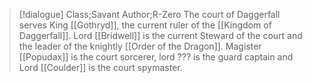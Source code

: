 >[!dialogue] Class;Savant Author;R-Zero
The court of Daggerfall serves King [[Gothryd]], the current ruler of the [[Kingdom of Daggerfall]]. Lord [[Bridwell]] is the current Steward of the court and the leader of the knightly [[Order of the Dragon]]. Magister [[Popudax]] is the court sorcerer, lord ??? is the guard captain and Lord [[Coulder]] is the court spymaster.
